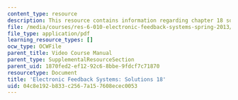 ```yaml
---
content_type: resource
description: This resource contains information regarding chapter 18 solutions.
file: /media/courses/res-6-010-electronic-feedback-systems-spring-2013/04c8e192b833c2567a157608ecec0053_MITRES_6-010S13_sol18.pdf
file_type: application/pdf
learning_resource_types: []
ocw_type: OCWFile
parent_title: Video Course Manual
parent_type: SupplementalResourceSection
parent_uid: 1870fed2-ef12-92c6-8bbe-9fdcf7c71870
resourcetype: Document
title: 'Electronic Feedback Systems: Solutions 18'
uid: 04c8e192-b833-c256-7a15-7608ecec0053
---
```

